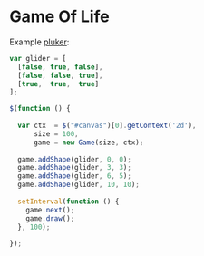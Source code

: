 Game Of Life
============

Example [pluker](http://embed.plnkr.co/Z4cxoqkmwfAGk95rtXQ8/preview):


``` js
var glider = [
  [false, true, false],
  [false, false, true],
  [true,  true,  true]
];

$(function () {
  
  var ctx  = $("#canvas")[0].getContext('2d'),
      size = 100,
      game = new Game(size, ctx);
  
  game.addShape(glider, 0, 0);
  game.addShape(glider, 3, 3);
  game.addShape(glider, 6, 5);
  game.addShape(glider, 10, 10);
  
  setInterval(function () {
    game.next();  
    game.draw();
  }, 100);
  
});
```

